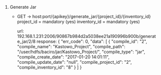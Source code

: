 1. Generate Jar
	- GET -> host:port/{apikey}/generate_jar/{project_id}/{inventory_id} 
    	project_id = mandatory (yes)
    	inventory_id = mandatory (yes)

    	url: 192.168.1.231:2006/90867b984d2a5038ee21a190996b900b/generate_jar/2/8
    	response: 
	    	{
				  "err_code": 0,
				  "data": [
				    {
				      "compile_id": "2",
				      "compile_name": "Kastowo_Project",
				      "compile_path": "/user/hdfs/baciro/jar/Kastowo_Project/",
				      "compile_type": "jar",
				      "compile_create_date": "2017-01-20 14:01:11",
				      "compile_update_date": "null",
				      "compile_project_id": "2",
				      "compile_inventory_id": "8"
				    }
				  ]
				}
	 	
			



		